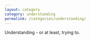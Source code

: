 ```yaml
---
layout: category
category: understanding
permalink: /categories/understanding/
---
```

Understanding - or at least, trying to.
